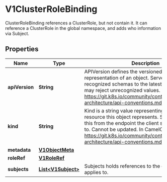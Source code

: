 

# V1ClusterRoleBinding

ClusterRoleBinding references a ClusterRole, but not contain it.  It can reference a ClusterRole in the global namespace, and adds who information via Subject.
## Properties

Name | Type | Description | Notes
------------ | ------------- | ------------- | -------------
**apiVersion** | **String** | APIVersion defines the versioned schema of this representation of an object. Servers should convert recognized schemas to the latest internal value, and may reject unrecognized values. More info: https://git.k8s.io/community/contributors/devel/sig-architecture/api-conventions.md#resources |  [optional]
**kind** | **String** | Kind is a string value representing the REST resource this object represents. Servers may infer this from the endpoint the client submits requests to. Cannot be updated. In CamelCase. More info: https://git.k8s.io/community/contributors/devel/sig-architecture/api-conventions.md#types-kinds |  [optional]
**metadata** | [**V1ObjectMeta**](V1ObjectMeta.md) |  |  [optional]
**roleRef** | [**V1RoleRef**](V1RoleRef.md) |  | 
**subjects** | [**List&lt;V1Subject&gt;**](V1Subject.md) | Subjects holds references to the objects the role applies to. |  [optional]



